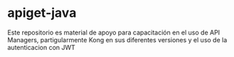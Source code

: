 # apiget-java

Este repositorio es material de apoyo para capacitación en el uso de API Managers, partigularmente Kong en sus diferentes versiones y el uso de la autenticacion con JWT
